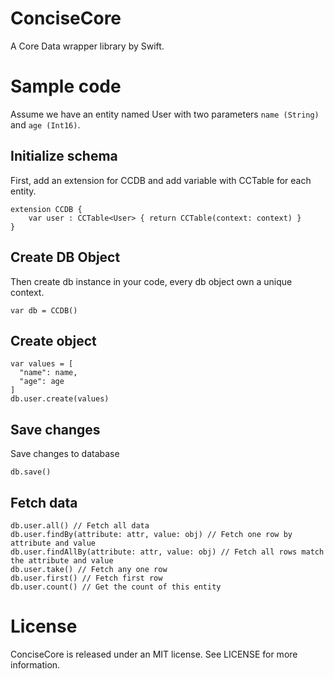 ConciseCore
======

A Core Data wrapper library by Swift.

# Sample code

Assume we have an entity named User with two parameters `name (String)` and `age (Int16)`.

## Initialize schema

First, add an extension for CCDB and add variable with CCTable for each entity.

```
extension CCDB {
    var user : CCTable<User> { return CCTable(context: context) }
}
```

## Create DB Object

Then create db instance in your code, every db object own a unique context.

```
var db = CCDB()
```

## Create object

```
var values = [
  "name": name,
  "age": age
]
db.user.create(values)
```

## Save changes

Save changes to database

```
db.save()
```

## Fetch data

```
db.user.all() // Fetch all data
db.user.findBy(attribute: attr, value: obj) // Fetch one row by attribute and value
db.user.findAllBy(attribute: attr, value: obj) // Fetch all rows match the attribute and value
db.user.take() // Fetch any one row
db.user.first() // Fetch first row
db.user.count() // Get the count of this entity
```

# License

ConciseCore is released under an MIT license. See LICENSE for more information.
